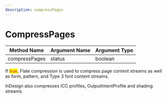 ```yaml
---
description: compressPages
---
```


# CompressPages

| Method Name   | Argument Name | Argument Type |
| ------------- | ------------- | ------------- |
| compressPages | status        | boolean       |

If <mark style="color:red;">true</mark>, Flate compression is used to compress page content streams as well as form, pattern, and Type 3 font content streams.

InDesign also compresses ICC profiles, OutputIntentProfile and shading streams.




